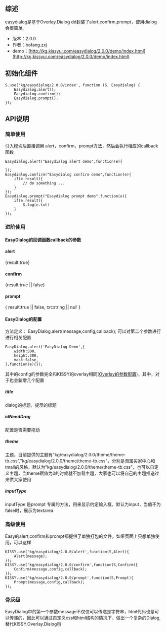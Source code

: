 ## 综述

easydialog是基于Overlay.Dialog dd封装了alert,confirm,prompt，使用dialog会很简单。

* 版本：2.0.0
* 作者：bofang.zxj
* demo：[http://kg.kissyui.com/easydialog/2.0.0/demo/index.html](http://kg.kissyui.com/easydialog/2.0.0/demo/index.html)

## 初始化组件
	
    S.use('kg/easydialog/2.0.0/index', function (S, Easydialog) {
       	Easydialog.alert();
       	Easydialog.confirm();
       	Easydialog.prompt();
    });

## API说明

### 简单使用

引入模块后直接调用 alert，confirm，prompt方法，然后会执行相应的callback函数

```
Easydialog.alert("Easydialog alert demo",function(e){
	
});
Easydialog.confirm("Easydialog confirm demo",function(e){
	if(e.result){
		// do something ...
	}
});
Easydialog.prompt("Easydialog prompt demo",function(e){
	if(e.result){
		S.log(e.txt)
	}
});

```

### 进阶使用
#### EasyDialog的回调函数callback的参数
#### alert
{result:true}
#### confirm
{result:true || false}
#### prompt
{
	result:true || false,
	txt:string || null
}

#### EasyDialog的配置
方法定义：
EasyDialog.alert(message,config,callback);
可以对第二个参数进行进行相关配置
```
EasyDialog.alert('EasyDialog Demo',{
	width:500,
	height:300,
	mask:false,
},function(e){});
```
其中的config的参数完全和KISSY的overlay相同([Overlay的参数配置](http://docs.kissyui.com/docs/html/api/component/overlay/overlay.html))，其中，对于也会新增几个配置

##### title
dialog的标题，提示的标题
##### idNeedDrag
配置是否需要拖动
##### theme
主题，目前提供的主题有"kg/easydialog/2.0.0/theme/theme-tb.css","kg/easydialog/2.0.0/theme/theme-tb.css"，分别是淘宝买家中心和tmall的风格，默认为"kg/easydialog/2.0.0/theme/theme-tb.css"，也可以自定义主题，当theme赋值为0的时候就不加载主题，大家也可以将自己的主题推送过来供大家使用
##### inputType
inputType 是prompt 专属的方法，用来显示约定输入框，默认为input，当值不为false时，展示为textarea


### 高级使用
Easy的alert,confirm和prompt都提供了单独打包的文件，如果页面上只想单独使用，可以这样
```
KISSY.use('kg/easydialog/2.0.0/alert',function(S,Alert){
	Alert(message);
});
KISSY.use('kg/easydialog/2.0.0/confirm',function(S,Confirm){
	Confirm(message,config,callback);
});
KISSY.use('kg/easydialog/2.0.0/prompt',function(S,Prompt){
	Prompt(message,config,callback);
});
```
### 骨灰级
EasyDialog中的第一个参数message不仅仅可以传递是字符串，html代码也是可以传递的，因此可以通过自定义css和html结构的情况下，做出一个复杂的Dialog,替代KISSY.Overlay.Dialog哦

